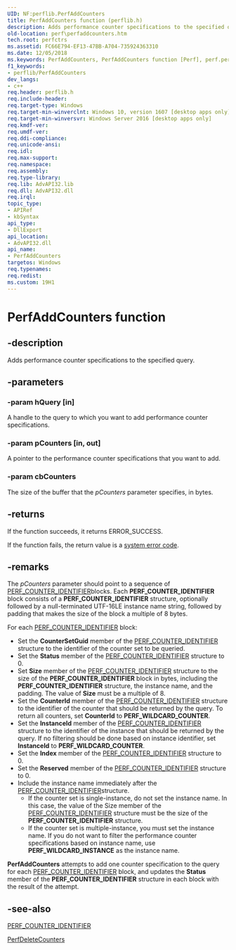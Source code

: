 ```yaml
---
UID: NF:perflib.PerfAddCounters
title: PerfAddCounters function (perflib.h)
description: Adds performance counter specifications to the specified query.
old-location: perf\perfaddcounters.htm
tech.root: perfctrs
ms.assetid: FC66E794-EF13-47BB-A704-735924363310
ms.date: 12/05/2018
ms.keywords: PerfAddCounters, PerfAddCounters function [Perf], perf.perfaddcounters, perflib/PerfAddCounters
f1_keywords:
- perflib/PerfAddCounters
dev_langs:
- c++
req.header: perflib.h
req.include-header: 
req.target-type: Windows
req.target-min-winverclnt: Windows 10, version 1607 [desktop apps only]
req.target-min-winversvr: Windows Server 2016 [desktop apps only]
req.kmdf-ver: 
req.umdf-ver: 
req.ddi-compliance: 
req.unicode-ansi: 
req.idl: 
req.max-support: 
req.namespace: 
req.assembly: 
req.type-library: 
req.lib: AdvAPI32.lib
req.dll: AdvAPI32.dll
req.irql: 
topic_type:
- APIRef
- kbSyntax
api_type:
- DllExport
api_location:
- AdvAPI32.dll
api_name:
- PerfAddCounters
targetos: Windows
req.typenames: 
req.redist: 
ms.custom: 19H1
---
```


# PerfAddCounters function


## -description


Adds performance counter specifications to the specified query.



## -parameters




### -param hQuery [in]

A handle to the query to which you want to add performance counter specifications.


### -param pCounters [in, out]

A pointer to the performance counter specifications that you want to add.


### -param cbCounters

The size of the buffer that the <i>pCounters</i> parameter specifies, in bytes.


## -returns



If the function succeeds, it returns ERROR_SUCCESS.
						

If the function fails, the return value is a 
<a href="https://docs.microsoft.com/windows/desktop/Debug/system-error-codes">system error code</a>. 




## -remarks



The <i>pCounters</i> parameter should point to a sequence of <a href="https://docs.microsoft.com/windows/desktop/api/perflib/ns-perflib-perf_counter_identifier">PERF_COUNTER_IDENTIFIER</a>blocks. Each <b>PERF_COUNTER_IDENTIFIER</b> block consists of a
<b>PERF_COUNTER_IDENTIFIER</b> structure, optionally followed by a null-terminated
UTF-16LE instance  name string, followed by padding that makes the size of the block a multiple of 8 bytes.

For each <a href="https://docs.microsoft.com/windows/desktop/api/perflib/ns-perflib-perf_counter_identifier">PERF_COUNTER_IDENTIFIER</a> block:

<ul>
<li>Set the <b>CounterSetGuid</b> member of the <a href="https://docs.microsoft.com/windows/desktop/api/perflib/ns-perflib-perf_counter_identifier">PERF_COUNTER_IDENTIFIER</a> structure to the identifier of the counter set to be queried.
</li>
<li>Set the <b>Status</b> member of the <a href="https://docs.microsoft.com/windows/desktop/api/perflib/ns-perflib-perf_counter_identifier">PERF_COUNTER_IDENTIFIER</a> structure to 0.</li>
<li>Set <b>Size</b> member of the <a href="https://docs.microsoft.com/windows/desktop/api/perflib/ns-perflib-perf_counter_identifier">PERF_COUNTER_IDENTIFIER</a> structure to the size of the <b>PERF_COUNTER_IDENTIFIER</b> block in bytes, including the
  <b>PERF_COUNTER_IDENTIFIER</b> structure, the instance name, and the padding. The
  value of <b>Size</b> must be a multiple of 8.</li>
<li>Set the <b>CounterId</b> member of the <a href="https://docs.microsoft.com/windows/desktop/api/perflib/ns-perflib-perf_counter_identifier">PERF_COUNTER_IDENTIFIER</a> structure to the identifier of the counter that should be returned by the query.
  To return all counters, set <b>CounterId</b> to <b>PERF_WILDCARD_COUNTER</b>.</li>
<li>Set the <b>InstanceId</b> member of the <a href="https://docs.microsoft.com/windows/desktop/api/perflib/ns-perflib-perf_counter_identifier">PERF_COUNTER_IDENTIFIER</a> structure to the identifier of the instance that should be returned by the
  query. If no filtering should be done based on instance identifier, set
  <b>InstanceId</b> to <b>PERF_WILDCARD_COUNTER</b>.</li>
<li>Set the <b>Index</b> member of the <a href="https://docs.microsoft.com/windows/desktop/api/perflib/ns-perflib-perf_counter_identifier">PERF_COUNTER_IDENTIFIER</a> structure to 0.</li>
<li>Set the <b>Reserved</b> member of the <a href="https://docs.microsoft.com/windows/desktop/api/perflib/ns-perflib-perf_counter_identifier">PERF_COUNTER_IDENTIFIER</a> structure to 0.
</li>
<li>Include the instance name immediately after the <a href="https://docs.microsoft.com/windows/desktop/api/perflib/ns-perflib-perf_counter_identifier">PERF_COUNTER_IDENTIFIER</a>structure. <ul>
<li>If the counter set is single-instance, do not set the instance name. In this case, the value of the Size member of the <a href="https://docs.microsoft.com/windows/desktop/api/perflib/ns-perflib-perf_counter_identifier">PERF_COUNTER_IDENTIFIER</a> structure must be  the size of the <b>PERF_COUNTER_IDENTIFIER</b> structure. </li>
<li>If the
  counter set is multiple-instance, you must set the instance name. If you do not want to filter the performance counter specifications based on instance name, use <b>PERF_WILDCARD_INSTANCE</b> as the
  instance name.

</li>
</ul>
</li>
</ul>
<b>PerfAddCounters</b> attempts to add one counter specification to the query for
each <a href="https://docs.microsoft.com/windows/desktop/api/perflib/ns-perflib-perf_counter_identifier">PERF_COUNTER_IDENTIFIER</a> block, and updates the <b>Status</b> member of the <b>PERF_COUNTER_IDENTIFIER</b> structure in each
block with the result of the attempt. 




## -see-also




<a href="https://docs.microsoft.com/windows/desktop/api/perflib/ns-perflib-perf_counter_identifier">PERF_COUNTER_IDENTIFIER</a>



<a href="https://docs.microsoft.com/windows/desktop/api/perflib/nf-perflib-perfdeletecounters">PerfDeleteCounters</a>
 

 

